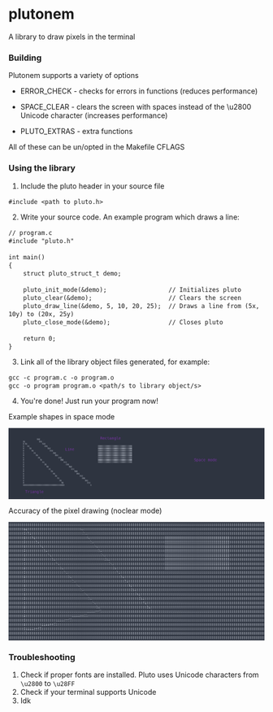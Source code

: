 # plutonem

<p> A library to draw pixels in the terminal </p>

### Building
Plutonem supports a variety of options <br>

- ERROR_CHECK - checks for errors in functions (reduces performance) <br>

- SPACE_CLEAR - clears the screen with spaces instead of the \u2800 Unicode character (increases performance) <br>

- PLUTO_EXTRAS - extra functions <br>

All of these can be un/opted in the Makefile CFLAGS

### Using the library

1. Include the pluto header in your source file
```
#include <path to pluto.h>
```

2. Write your source code. An example program which draws a line:
```
// program.c
#include "pluto.h"

int main()
{
    struct pluto_struct_t demo;

    pluto_init_mode(&demo);                 // Initializes pluto
    pluto_clear(&demo);                     // Clears the screen
    pluto_draw_line(&demo, 5, 10, 20, 25);  // Draws a line from (5x, 10y) to (20x, 25y)
    pluto_close_mode(&demo);                // Closes pluto

    return 0;
}
```

3. Link all of the library object files generated, for example:
```
gcc -c program.c -o program.o
gcc -o program program.o <path/s to library object/s>
```

4. You're done! Just run your program now!

<p>Example shapes in space mode</p>
<img src="shapes_space_mode.png" align="center">
<br>
<p>Accuracy of the pixel drawing (noclear mode)</p>
<img src="shapes_nospace_clear.png" align="center">

### Troubleshooting

1. Check if proper fonts are installed. Pluto uses Unicode characters from `\u2800` to `\u28FF`
2. Check if your terminal supports Unicode
3. Idk
